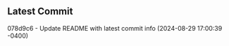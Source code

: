 
## Latest Commit
078d9c6 - Update README with latest commit info (2024-08-29 17:00:39 -0400) <Yunxi-Zhou>
